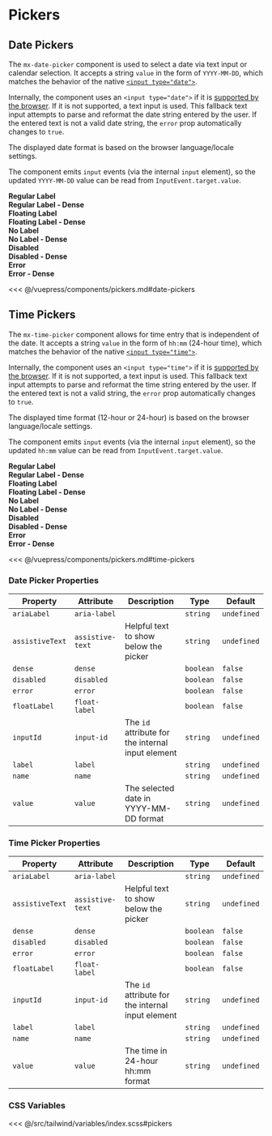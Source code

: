 # Pickers

## Date Pickers

The `mx-date-picker` component is used to select a date via text input or calendar selection. It accepts a string `value` in the form of `YYYY-MM-DD`, which matches the behavior of the native [`<input type="date">`](https://developer.mozilla.org/en-US/docs/Web/HTML/Element/input/date).

Internally, the component uses an `<input type="date">` if it is [supported by the browser](https://caniuse.com/input-datetime). If it is not supported, a text input is used. This fallback text input attempts to parse and reformat the date string entered by the user. If the entered text is not a valid date string, the `error` prop automatically changes to `true`.

The displayed date format is based on the browser language/locale settings.

The component emits `input` events (via the internal `input` element), so the updated `YYYY-MM-DD` value can be read from `InputEvent.target.value`.

<!-- #region date-pickers -->
<section class="mds">
  <div class="grid grid-cols-1 lg:grid-cols-2 gap-20">
    <div class="space-y-20">
      <strong>Regular Label</strong>
      <mx-date-picker label="Date" assistive-text="This is assistive text" />
    </div>
    <div class="space-y-20">
      <strong>Regular Label - Dense</strong>
      <mx-date-picker label="Date" dense assistive-text="This is assistive text" />
    </div>
    <div class="space-y-20">
      <strong>Floating Label</strong>
      <mx-date-picker label="Date" float-label />
    </div>
    <div class="space-y-20">
      <strong>Floating Label - Dense</strong>
      <mx-date-picker label="Date" dense float-label />
    </div>
    <div class="space-y-20">
      <strong>No Label</strong>
      <mx-date-picker :value="selectedDate" @input="selectedDate = $event.target.value" />
    </div>
    <div class="space-y-20">
      <strong>No Label - Dense</strong>
      <mx-date-picker dense :value="selectedDate" @input="selectedDate = $event.target.value" />
    </div>
    <div class="space-y-20">
      <strong>Disabled</strong>
      <mx-date-picker disabled label="Date" :value="selectedDate" />
    </div>
    <div class="space-y-20">
      <strong>Disabled - Dense</strong>
      <mx-date-picker disabled label="Date" dense :value="selectedDate" />
    </div>
    <div class="space-y-20">
      <strong>Error</strong>
      <mx-date-picker error label="Date" :value="selectedDate" assistive-text="This is assistive text" @input="selectedDate = $event.target.value" />
    </div>
    <div class="space-y-20">
      <strong>Error - Dense</strong>
      <mx-date-picker error label="Date" dense :value="selectedDate" assistive-text="This is assistive text" @input="selectedDate = $event.target.value" />
    </div>
  </div>
</section>
<!-- #endregion date-pickers -->

<<< @/vuepress/components/pickers.md#date-pickers

## Time Pickers

The `mx-time-picker` component allows for time entry that is independent of the date. It accepts a string `value` in the form of `hh:mm` (24-hour time), which matches the behavior of the native [`<input type="time">`](https://developer.mozilla.org/en-US/docs/Web/HTML/Element/input/time).

Internally, the component uses an `<input type="time">` if it is [supported by the browser](https://caniuse.com/input-datetime). If it is not supported, a text input is used. This fallback text input attempts to parse and reformat the time string entered by the user. If the entered text is not a valid string, the `error` prop automatically changes to `true`.

The displayed time format (12-hour or 24-hour) is based on the browser language/locale settings.

The component emits `input` events (via the internal `input` element), so the updated `hh:mm` value can be read from `InputEvent.target.value`.

<!-- #region time-pickers -->
<section class="mds">
  <div class="grid grid-cols-1 lg:grid-cols-2 gap-20">
    <div class="space-y-20">
      <strong>Regular Label</strong>
      <mx-time-picker label="Time" assistive-text="This is assistive text" />
    </div>
    <div class="space-y-20">
      <strong>Regular Label - Dense</strong>
      <mx-time-picker label="Time" dense assistive-text="This is assistive text" />
    </div>
    <div class="space-y-20">
      <strong>Floating Label</strong>
      <mx-time-picker label="Time" float-label />
    </div>
    <div class="space-y-20">
      <strong>Floating Label - Dense</strong>
      <mx-time-picker label="Time" dense float-label />
    </div>
    <div class="space-y-20">
      <strong>No Label</strong>
      <mx-time-picker :value="selectedTime" @input="selectedTime = $event.target.value" />
    </div>
    <div class="space-y-20">
      <strong>No Label - Dense</strong>
      <mx-time-picker dense :value="selectedTime" @input="selectedTime = $event.target.value" />
    </div>
    <div class="space-y-20">
      <strong>Disabled</strong>
      <mx-time-picker disabled label="Time" :value="selectedTime" />
    </div>
    <div class="space-y-20">
      <strong>Disabled - Dense</strong>
      <mx-time-picker disabled label="Time" dense :value="selectedTime" />
    </div>
    <div class="space-y-20">
      <strong>Error</strong>
      <mx-time-picker error label="Time" :value="selectedTime" assistive-text="This is assistive text" @input="selectedTime = $event.target.value" />
    </div>
    <div class="space-y-20">
      <strong>Error - Dense</strong>
      <mx-time-picker error label="Time" dense :value="selectedTime" assistive-text="This is assistive text" @input="selectedTime = $event.target.value" />
    </div>
  </div>
</section>
<!-- #endregion time-pickers -->

<<< @/vuepress/components/pickers.md#time-pickers

### Date Picker Properties

| Property        | Attribute        | Description                                       | Type      | Default     |
| --------------- | ---------------- | ------------------------------------------------- | --------- | ----------- |
| `ariaLabel`     | `aria-label`     |                                                   | `string`  | `undefined` |
| `assistiveText` | `assistive-text` | Helpful text to show below the picker             | `string`  | `undefined` |
| `dense`         | `dense`          |                                                   | `boolean` | `false`     |
| `disabled`      | `disabled`       |                                                   | `boolean` | `false`     |
| `error`         | `error`          |                                                   | `boolean` | `false`     |
| `floatLabel`    | `float-label`    |                                                   | `boolean` | `false`     |
| `inputId`       | `input-id`       | The `id` attribute for the internal input element | `string`  | `undefined` |
| `label`         | `label`          |                                                   | `string`  | `undefined` |
| `name`          | `name`           |                                                   | `string`  | `undefined` |
| `value`         | `value`          | The selected date in YYYY-MM-DD format            | `string`  | `undefined` |

### Time Picker Properties

| Property        | Attribute        | Description                                       | Type      | Default     |
| --------------- | ---------------- | ------------------------------------------------- | --------- | ----------- |
| `ariaLabel`     | `aria-label`     |                                                   | `string`  | `undefined` |
| `assistiveText` | `assistive-text` | Helpful text to show below the picker             | `string`  | `undefined` |
| `dense`         | `dense`          |                                                   | `boolean` | `false`     |
| `disabled`      | `disabled`       |                                                   | `boolean` | `false`     |
| `error`         | `error`          |                                                   | `boolean` | `false`     |
| `floatLabel`    | `float-label`    |                                                   | `boolean` | `false`     |
| `inputId`       | `input-id`       | The `id` attribute for the internal input element | `string`  | `undefined` |
| `label`         | `label`          |                                                   | `string`  | `undefined` |
| `name`          | `name`           |                                                   | `string`  | `undefined` |
| `value`         | `value`          | The time in 24-hour hh:mm format                  | `string`  | `undefined` |

### CSS Variables

<<< @/src/tailwind/variables/index.scss#pickers

<script>
export default {
  data() {
    return {
      selectedDate: '2021-12-24',
      selectedTime: '23:59'
    }
  }
}
</script>
